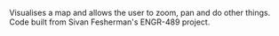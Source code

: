 Visualises a map and allows the user to zoom, pan and do other things.
Code built from Sivan Fesherman's ENGR-489 project.
